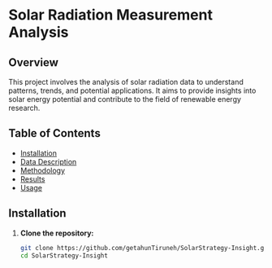 # Solar Radiation Measurement Analysis

## Overview

This project involves the analysis of solar radiation data to understand patterns, trends, and potential applications. It aims to provide insights into solar energy potential and contribute to the field of renewable energy research.

## Table of Contents

- [Installation](#installation)
- [Data Description](#data-description)
- [Methodology](#methodology)
- [Results](#results)
- [Usage](#usage)

## Installation

1. **Clone the repository:**

   ```bash
   git clone https://github.com/getahunTiruneh/SolarStrategy-Insight.git
   cd SolarStrategy-Insight